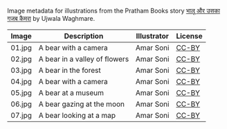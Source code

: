 Image metadata for illustrations from the Pratham Books story [भालू और उसका गजब कैमरा](https://storyweaver.org.in/stories/4067-bear-and-his-camera) by Ujwala Waghmare.

Image | Description | Illustrator | License
----- | ----------- | ----------- | -------
01.jpg | A bear with a camera | Amar Soni | [CC-BY](https://creativecommons.org/licenses/by/4.0/)
02.jpg | A bear in a valley of flowers | Amar Soni | [CC-BY](https://creativecommons.org/licenses/by/4.0/)
03.jpg | A bear in the forest | Amar Soni | [CC-BY](https://creativecommons.org/licenses/by/4.0/)
04.jpg | A bear with a camera | Amar Soni | [CC-BY](https://creativecommons.org/licenses/by/4.0/)
05.jpg | A bear at a museum | Amar Soni | [CC-BY](https://creativecommons.org/licenses/by/4.0/)
06.jpg | A bear gazing at the moon | Amar Soni | [CC-BY](https://creativecommons.org/licenses/by/4.0/)
07.jpg | A bear looking at a map | Amar Soni | [CC-BY](https://creativecommons.org/licenses/by/4.0/)